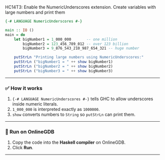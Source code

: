 HC14T3: Enable the NumericUnderscores extension. Create variables with large numbers and print them 

```haskell
{-# LANGUAGE NumericUnderscores #-}

main :: IO ()
main = do
    let bigNumber1 = 1_000_000       -- one million
        bigNumber2 = 123_456_789_012 -- over 123 billion
        bigNumber3 = 9_876_543_210_987_654_321 -- huge number

    putStrLn "Printing large numbers using NumericUnderscores:"
    putStrLn ("bigNumber1 = " ++ show bigNumber1)
    putStrLn ("bigNumber2 = " ++ show bigNumber2)
    putStrLn ("bigNumber3 = " ++ show bigNumber3)
```

---

### ✅ How it works

1. `{-# LANGUAGE NumericUnderscores #-}` tells GHC to allow underscores inside numeric literals.
2. `1_000_000` is interpreted exactly as `1000000`.
3. `show` converts numbers to `String` so `putStrLn` can print them.

---

### 🔹 Run on OnlineGDB

1. Copy the code into the **Haskell compiler** on OnlineGDB.
2. Click **Run**.


---


